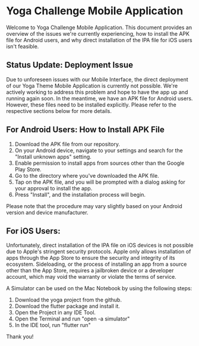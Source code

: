 # Yoga Challenge Mobile Application

Welcome to Yoga Challenge Mobile Application. This document provides an overview of the issues we're currently experiencing, how to install the APK file for Android users, and why direct installation of the IPA file for iOS users isn't feasible. 

## Status Update: Deployment Issue

Due to unforeseen issues with our Mobile Interface, the direct deployment of our Yoga Theme Mobile Application is currently not possible. We're actively working to address this problem and hope to have the app up and running again soon. In the meantime, we have an APK file for Android users. However, these files need to be installed explicitly. Please refer to the respective sections below for more details.

## For Android Users: How to Install APK File

1. Download the APK file from our repository.
2. On your Android device, navigate to your settings and search for the "Install unknown apps" setting. 
3. Enable permission to install apps from sources other than the Google Play Store.
4. Go to the directory where you've downloaded the APK file.
5. Tap on the APK file, and you will be prompted with a dialog asking for your approval to install the app. 
6. Press "Install", and the installation process will begin.

Please note that the procedure may vary slightly based on your Android version and device manufacturer. 

## For iOS Users:

Unfortunately, direct installation of the IPA file on iOS devices is not possible due to Apple's stringent security protocols. Apple only allows installation of apps through the App Store to ensure the security and integrity of its ecosystem. Sideloading, or the process of installing an app from a source other than the App Store, requires a jailbroken device or a developer account, which may void the warranty or violate the terms of service. 

A Simulator can be used on the Mac Notebook by using the following steps:

1. Download the yoga project from the github.
2. Download the flutter package and install it.
3. Open the Project in any IDE Tool.
4. Open the Terminal and run "open -a simulator"
5. In the IDE tool, run "flutter run"

Thank you!
